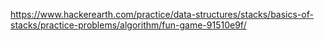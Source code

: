 https://www.hackerearth.com/practice/data-structures/stacks/basics-of-stacks/practice-problems/algorithm/fun-game-91510e9f/
